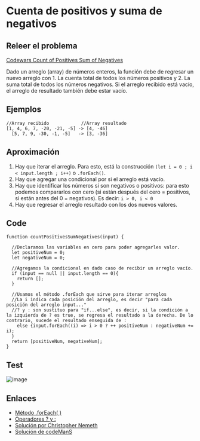 # Cuenta de positivos y suma de negativos

## Releer el problema
[Codewars Count of Positives Sum of Negatives](https://www.codewars.com/kata/576bb71bbbcf0951d5000044/train/javascript)

Dado un arreglo (array) de números enteros, la función debe de regresar un nuevo arreglo con 1. La cuenta total de todos los números positivos y 2. La suma total de todos los números negativos. Si el arreglo recibido está vacío, el arreglo de resultado también debe estar vacío.

## Ejemplos

```
//Array recibido            //Array resultado
[1, 4, 6, 7, -20, -21, -5] -> [4, -46]
  [5, 7, 9, -30, -1, -5]   -> [3, -36]
```

## Aproximación

1. Hay que iterar el arreglo. Para esto, está la construcción `(let i = 0 ; i < input.length ; i++)` o `.forEach()`.
2. Hay que agregar una condicional por si el arreglo está vacío.
3. Hay que identificar los números si son negativos o positivos: para esto podemos compararlos con cero (si están después del cero = positivos, si están antes del 0 = negativos). Es decir: `i > 0, i < 0`
4. Hay que regresar el arreglo resultado con los dos nuevos valores. 

## Code

```
function countPositivesSumNegatives(input) {

  //Declaramos las variables en cero para poder agregarles valor.
  let positiveNum = 0;
  let negativeNum = 0;
  
  //Agregamos la condicional en dado caso de recibir un arreglo vacío.
  if (input == null || input.length == 0){
    return [];
  }
  
  //Usamos el método .forEach que sirve para iterar arreglos
  //La i indica cada posición del arreglo, es decir "para cada posición del arreglo input..."
  //? y : son sustituo para "if...else", es decir, si la condición a la izquierda de ? es true, se regresa el resultado a la derecha. De lo contrario, sucede el resultado enseguida de : 
    else {input.forEach((i) => i > 0 ? ++ positiveNum : negativeNum += i);
  }
  return [positiveNum, negativeNum];
}
```

## Test

![image](https://user-images.githubusercontent.com/113146161/227369476-76086cf4-fdca-4875-a050-36eed43c5b0c.png)

## Enlaces

- [Método .forEach( )](https://gomakethings.com/es6-foreach-loops-with-vanilla-javascript/)
- [Operadores ? y :](https://www.freecodecamp.org/news/how-the-question-mark-works-in-javascript/)
- [Solución por Christopher Nemeth](https://github.com/christopher-nemeth/codewars/blob/master/count-of-positives-sum-of-negatives.md)
- [Solución de codeManS](https://www.youtube.com/watch?v=N0tuLt7mhGI)
